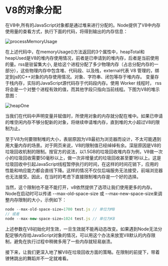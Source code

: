 # V8的对象分配

在V8中,所有的JavaScript对象都是通过堆来进行分配的。Node提供了V8中内存使用量的查看方式，执行下面的代码，将得到输出的内存信息：

![processMemoryUsage](/processMemoryUsage.png)

在上述代码中，在memoryUsage()方法返回的3个属性中，heapTotal和heapUsed是V8的堆内存使用情况，前者是已申请到的堆内存，后者是当前使用的量。rss是驻留集大小, 是给这个进程分配了多少物理内存（占总分配内存的一部分），这些物理内存中包含堆、代码段、以及栈，external代表 V8 管理的，绑定到js的C++对象的内存使用情况。对象、字符串、闭包等存于堆内存。 变量存于栈内存，实际的JavaScript源代码存于代码段内存。使用 Worker 线程时， rss 将会是一个对整个进程有效的值，而其他字段只指向当前线程。下图为V8的堆示意图：

![heapOne](/heapOne.png)

当我们在代码中声明变量并赋值时，所使用对象的内存就分配在堆中。如果已申请的堆空闲内存不够分配新的对象，将继续申请堆内存，直到堆的大小超过V8的限制为止。

至于V8为何要限制堆的大小，表层原因为V8最初为浏览器而设计，不太可能遇到用大量内存的场景。对于网页来说，V8的限制值已经绰绰有余。深层原因是V8的垃圾回收机制的限制。按官方的说法，以1.5GB的垃圾回收堆内存为例，V8做一次小的垃圾回收需要50毫秒以上，做一次非增量式的垃圾回收甚至要1秒以上。这是垃圾回收中引起JavaScript线程暂停执行的时间，在这样的时间花销下，应用的性能和响应能力都会直线下降。这样的情况不仅仅后端服务无法接受，前端浏览器也无法接受。因此，在当时的考虑下直接限制堆内存是一个好的选择。

当然，这个限制也不是不能打开，v8依然提供了选项让我们使用更多的内存。Node在启动时可以传递 --max-old-space-size 或 --max-new-space-size来调整内存限制的大小，示例如下：

```javascript
node --max-old-space-size=1700 test.js // 单位为MB
// 或者
node --max-new-space-size=1024 test.js // 单位为KB

```

上述参数在V8初始化时生效，一旦生效就不能再动态改变。如果遇到Node无法分配足够内存给JavaScript对象的情况，可以用这个办法来放宽V8默认的内存限制，避免在执行过程中稍微多用了一些内存就轻易崩溃。

接下来，让我们更深入地了解V8在垃圾回收方面的策略。在限制的前提下，带着镣铐跳出的舞蹈并不一定就难看。